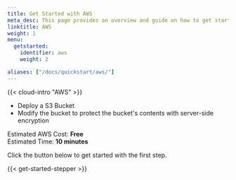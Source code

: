 ```yaml
---
title: Get Started with AWS
meta_desc: This page provides an overview and guide on how to get started with AWS.
linktitle: AWS
weight: 1
menu:
  getstarted:
    identifier: aws
    weight: 2

aliases: ["/docs/quickstart/aws/"]
---
```


{{< cloud-intro "AWS" >}}

- Deploy a S3 Bucket
- Modify the bucket to protect the bucket's contents with server-side encryption

Estimated AWS Cost: <strong>Free</strong>
<br />
Estimated Time: <strong>10 minutes</strong>

Click the button below to get started with the first step.

{{< get-started-stepper >}}

